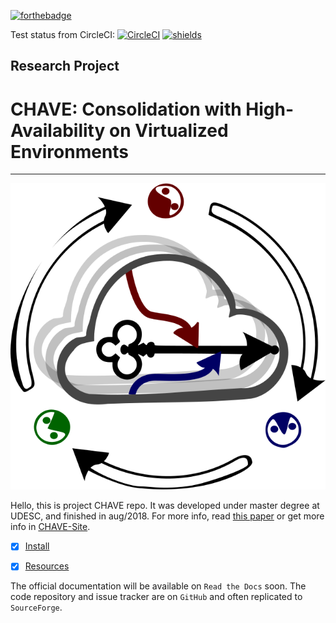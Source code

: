
[![forthebadge](https://forthebadge.com/images/badges/made-with-python.svg)](https://www.python.org)

Test status from CircleCI: [![CircleCI](https://circleci.com/gh/DanielFloripa/EAVIRA_CHAVE.svg?style=svg)](https://circleci.com/gh/DanielFloripa/EAVIRA_CHAVE)
[![shields](https://img.shields.io/badge/Update-yes-green.svg)](https://github.com/danielfloripa/eavira_chave/graphs/commit-activity)

## Research Project
# CHAVE: Consolidation with High-Availability on Virtualized Environments
------------------------------

![logo](misc/docs/logo-chave.png)

Hello, this is project CHAVE repo.
It was developed under master degree at UDESC, and finished in aug/2018.
For more info, read [this paper](http://dscar.ga/files/works/2017-DEP.pdf) or get more info in [CHAVE-Site](http://dscar.ga/chave).

- [x] [Install](../../wiki/Install)

- [x] [Resources](../../wiki/Resources)


The official documentation will be available on `Read the Docs` soon.  The code repository and issue tracker are on `GitHub` and often replicated to `SourceForge`.
